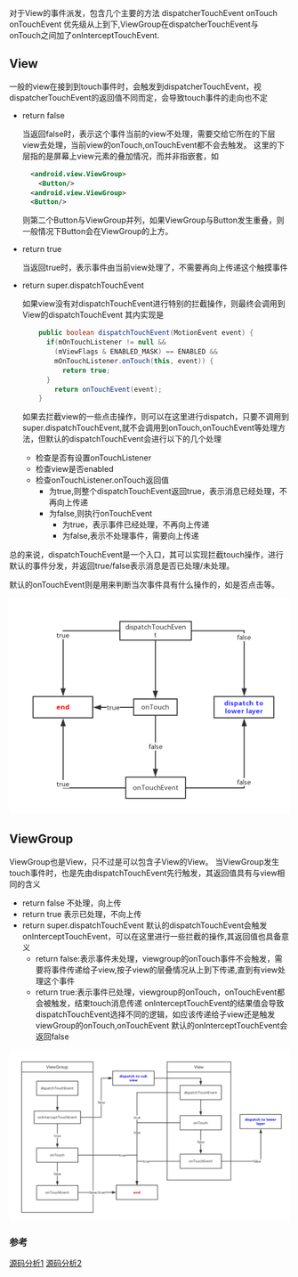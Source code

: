 对于View的事件派发，包含几个主要的方法
dispatcherTouchEvent
onTouch
onTouchEvent
优先级从上到下,ViewGroup在dispatcherTouchEvent与onTouch之间加了onInterceptTouchEvent.

## View
一般的view在接到到touch事件时，会触发到dispatcherTouchEvent，视dispatcherTouchEvent的返回值不同而定，会导致touch事件的走向也不定
- return false

  当返回false时，表示这个事件当前的view不处理，需要交给它所在的下层view去处理，当前view的onTouch,onTouchEvent都不会去触发。
  这里的下层指的是屏幕上view元素的叠加情况，而并非指嵌套，如
  
  ```xml
    <android.view.ViewGroup>
      <Button/>
    <android.view.ViewGroup>
    <Button/>
  ```
  
  则第二个Button与ViewGroup并列，如果ViewGroup与Button发生重叠，则一般情况下Button会在ViewGroup的上方。
  
- return true

  当返回true时，表示事件由当前view处理了，不需要再向上传递这个触摸事件
  
- return super.dispatchTouchEvent

  如果view没有对dispatchTouchEvent进行特别的拦截操作，则最终会调用到View的dispatchTouchEvent
  其内实现是
  ```java
      public boolean dispatchTouchEvent(MotionEvent event) {  
        if(mOnTouchListener != null && 
          (mViewFlags & ENABLED_MASK) == ENABLED &&
          mOnTouchListener.onTouch(this, event)) {  
            return true;  
        }  
          return onTouchEvent(event); 
      } 
  ```
      
  如果去拦截view的一些点击操作，则可以在这里进行dispatch，只要不调用到super.dispatchTouchEvent,就不会调用到onTouch,onTouchEvent等处理方法，但默认的dispatchTouchEvent会进行以下的几个处理
    - 检查是否有设置onTouchListener
    - 检查view是否enabled
    - 检查onTouchListener.onTouch返回值
      - 为true,则整个dispatchTouchEvent返回true，表示消息已经处理，不再向上传递
      - 为false,则执行onTouchEvent
        - 为true，表示事件已经处理，不再向上传递
        - 为false,表示不处理事件，需要向上传递

总的来说，dispatchTouchEvent是一个入口，其可以实现拦截touch操作，进行默认的事件分发，并返回true/false表示消息是否已处理/未处理。

默认的onTouchEvent则是用来判断当次事件具有什么操作的，如是否点击等。

![img_view](/ViewEvent_View.png)

## ViewGroup
  ViewGroup也是View，只不过是可以包含子View的View。
  当ViewGroup发生touch事件时，也是先由dispatchTouchEvent先行触发，其返回值具有与view相同的含义
  - return false
    不处理，向上传
  - return true
    表示已处理，不向上传
  - return super.dispatchTouchEvent
    默认的dispatchTouchEvent会触发onInterceptTouchEvent，可以在这里进行一些拦截的操作,其返回值也具备意义 
      - return false:表示事件未处理，viewgroup的onTouch事件不会触发，需要将事件传递给子view,按子view的层叠情况从上到下传递,直到有view处理这个事件
      - return true:表示事件已处理，viewgroup的onTouch，onTouchEvent都会被触发，结束touch消息传递
      onInterceptTouchEvent的结果值会导致dispatchTouchEvent选择不同的逻辑，如应该传递给子view还是触发viewGroup的onTouch,onTouchEvent
      默认的onInterceptTouchEvent会返回false
  
![img_viewgroup](/ViewEvent_ViewGroup.png)  

### 参考
[源码分析1](http://blog.csdn.net/guolin_blog/article/details/9097463)
[源码分析2](http://blog.csdn.net/sinyu890807/article/details/9153747)

